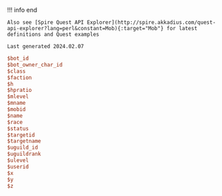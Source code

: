 !!! info end

    Also see [Spire Quest API Explorer](http://spire.akkadius.com/quest-api-explorer?lang=perl&constant=Mob){:target="Mob"} for latest definitions and Quest examples

    Last generated 2024.02.07

``` perl
$bot_id
$bot_owner_char_id
$class
$faction
$h
$hpratio
$mlevel
$mname
$mobid
$name
$race
$status
$targetid
$targetname
$uguild_id
$uguildrank
$ulevel
$userid
$x
$y
$z

```
